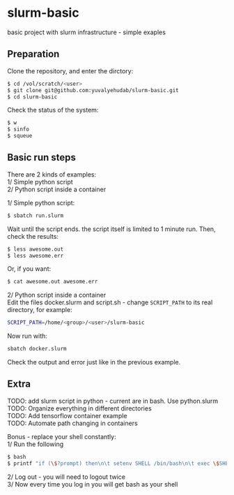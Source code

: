 # slurm-basic
basic project with slurm infrastructure - simple exaples


## Preparation
Clone the repository, and enter the dirctory:

```sh
$ cd /vol/scratch/<user>
$ git clone git@github.com:yuvalyehudab/slurm-basic.git
$ cd slurm-basic
```
Check the status of the system:

```sh
$ w
$ sinfo
$ squeue
```
## Basic run steps
There are 2 kinds of examples:  
1/ Simple python script  
2/ Python script inside a container

1/ Simple python script:

```sh
$ sbatch run.slurm
```

Wait until the script ends. the script itself is limited to 1 minute run. Then, check the results:

```sh
$ less awesome.out
$ less awesome.err
```
Or, if you want:
```sh
$ cat awesome.out awesome.err
```

2/ Python script inside a container  
Edit the files docker.slurm and script.sh - change ```SCRIPT_PATH``` to its real directory, for example:

```sh
SCRIPT_PATH=/home/<group>/<user>/slurm-basic
```
Now run with:
```sh
sbatch docker.slurm
```
Check the output and error just like in the previous example.  

## Extra
TODO: add slurm script in python - current are in bash. Use python.slurm  
TODO: Organize everything in different directories  
TODO: Add tensorflow container example  
TODO: Automate path changing in containers  

Bonus - replace your shell constantly:  
1/ Run the following

```sh
$ bash
$ printf "if (\$?prompt) then\n\t setenv SHELL /bin/bash\n\t exec \$SHELL\n endif\n" >> .tcshrc
```

2/ Log out - you will need to logout twice  
3/ Now every time you log in you will get bash as your shell
